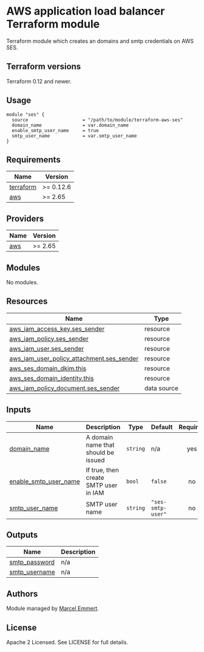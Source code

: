 # AWS application load balancer Terraform module

Terraform module which creates an domains and smtp credentials on AWS SES.

## Terraform versions

Terraform 0.12 and newer. 

## Usage

```hcl
module "ses" {
  source                    = "/path/to/module/terraform-aws-ses"
  domain_name               = var.domain_name
  enable_smtp_user_name     = true
  smtp_user_name            = var.smtp_user_name
}
```

## Requirements

| Name | Version |
|------|---------|
| <a name="requirement_terraform"></a> [terraform](#requirement\_terraform) | >= 0.12.6 |
| <a name="requirement_aws"></a> [aws](#requirement\_aws) | >= 2.65 |

## Providers

| Name | Version |
|------|---------|
| <a name="provider_aws"></a> [aws](#provider\_aws) | >= 2.65 |

## Modules

No modules.

## Resources

| Name | Type |
|------|------|
| [aws_iam_access_key.ses_sender](https://registry.terraform.io/providers/hashicorp/aws/latest/docs/resources/iam_access_key) | resource |
| [aws_iam_policy.ses_sender](https://registry.terraform.io/providers/hashicorp/aws/latest/docs/resources/iam_policy) | resource |
| [aws_iam_user.ses_sender](https://registry.terraform.io/providers/hashicorp/aws/latest/docs/resources/iam_user) | resource |
| [aws_iam_user_policy_attachment.ses_sender](https://registry.terraform.io/providers/hashicorp/aws/latest/docs/resources/iam_user_policy_attachment) | resource |
| [aws_ses_domain_dkim.this](https://registry.terraform.io/providers/hashicorp/aws/latest/docs/resources/ses_domain_dkim) | resource |
| [aws_ses_domain_identity.this](https://registry.terraform.io/providers/hashicorp/aws/latest/docs/resources/ses_domain_identity) | resource |
| [aws_iam_policy_document.ses_sender](https://registry.terraform.io/providers/hashicorp/aws/latest/docs/data-sources/iam_policy_document) | data source |

## Inputs

| Name | Description | Type | Default | Required |
|------|-------------|------|---------|:--------:|
| <a name="input_domain_name"></a> [domain\_name](#input\_domain\_name) | A domain name that should be issued | `string` | n/a | yes |
| <a name="input_enable_smtp_user_name"></a> [enable\_smtp\_user\_name](#input\_enable\_smtp\_user\_name) | If true, then create SMTP user in IAM | `bool` | `false` | no |
| <a name="input_smtp_user_name"></a> [smtp\_user\_name](#input\_smtp\_user\_name) | SMTP user name | `string` | `"ses-smtp-user"` | no |

## Outputs

| Name | Description |
|------|-------------|
| <a name="output_smtp_password"></a> [smtp\_password](#output\_smtp\_password) | n/a |
| <a name="output_smtp_username"></a> [smtp\_username](#output\_smtp\_username) | n/a |

## Authors

Module managed by [Marcel Emmert](https://github.com/echomike80).

## License

Apache 2 Licensed. See LICENSE for full details.
